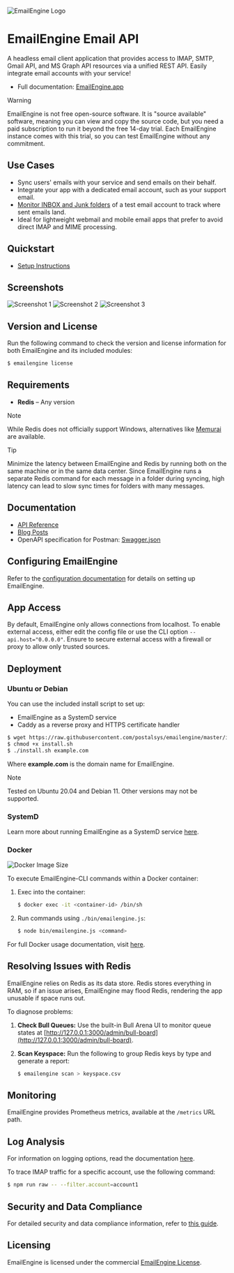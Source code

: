 ![EmailEngine Logo](https://raw.githubusercontent.com/postalsys/emailengine/master/static/logo/EmailEngine_logo_vert.png)

# EmailEngine Email API

A headless email client application that provides access to IMAP, SMTP, Gmail API, and MS Graph API resources via a unified REST API. Easily integrate email accounts with your service!

-   Full documentation: [EmailEngine.app](https://emailengine.app/)

> [!WARNING]
> EmailEngine is not free open-source software. It is "source available" software, meaning you can view and copy the source code, but you need a paid subscription to run it beyond the free 14-day trial. Each EmailEngine instance comes with this trial, so you can test EmailEngine without any commitment.

## Use Cases

-   Sync users' emails with your service and send emails on their behalf.
-   Integrate your app with a dedicated email account, such as your support email.
-   [Monitor INBOX and Junk folders](https://docs.emailengine.app/measuging-inbox-spam-placement/) of a test email account to track where sent emails land.
-   Ideal for lightweight webmail and mobile email apps that prefer to avoid direct IMAP and MIME processing.

## Quickstart

-   [Setup Instructions](https://emailengine.app/set-up)

## Screenshots

![Screenshot 1](https://cldup.com/dC_4_suWrh.png)
![Screenshot 2](https://cldup.com/KibGXRw8Mm.png)
![Screenshot 3](https://cldup.com/mCxzWWjcLL.png)

## Version and License

Run the following command to check the version and license information for both EmailEngine and its included modules:

```bash
$ emailengine license
```

## Requirements

-   **Redis** – Any version

> [!NOTE]
> While Redis does not officially support Windows, alternatives like [Memurai](https://www.memurai.com/) are available.

> [!TIP]
> Minimize the latency between EmailEngine and Redis by running both on the same machine or in the same data center. Since EmailEngine runs a separate Redis command for each message in a folder during syncing, high latency can lead to slow sync times for folders with many messages.

## Documentation

-   [API Reference](https://api.emailengine.app/)
-   [Blog Posts](https://docs.emailengine.app/tag/email-engine/)
-   OpenAPI specification for Postman: [Swagger.json](https://api.emailengine.app/swagger.json)

## Configuring EmailEngine

Refer to the [configuration documentation](https://emailengine.app/configuration) for details on setting up EmailEngine.

## App Access

By default, EmailEngine only allows connections from localhost. To enable external access, either edit the config file or use the CLI option `--api.host="0.0.0.0"`. Ensure to secure external access with a firewall or proxy to allow only trusted sources.

## Deployment

### Ubuntu or Debian

You can use the included install script to set up:

-   EmailEngine as a SystemD service
-   Caddy as a reverse proxy and HTTPS certificate handler

```bash
$ wget https://raw.githubusercontent.com/postalsys/emailengine/master/install.sh
$ chmod +x install.sh
$ ./install.sh example.com
```

Where **example.com** is the domain name for EmailEngine.

> [!NOTE]
> Tested on Ubuntu 20.04 and Debian 11. Other versions may not be supported.

### SystemD

Learn more about running EmailEngine as a SystemD service [here](https://emailengine.app/system-d-service).

### Docker

![Docker Image Size](https://img.shields.io/docker/image-size/postalsys/emailengine/v2?label=Docker%20image%20size)

To execute EmailEngine-CLI commands within a Docker container:

1. Exec into the container:

    ```bash
    $ docker exec -it <container-id> /bin/sh
    ```

2. Run commands using `./bin/emailengine.js`:

    ```bash
    $ node bin/emailengine.js <command>
    ```

For full Docker usage documentation, visit [here](https://emailengine.app/docker).

## Resolving Issues with Redis

EmailEngine relies on Redis as its data store. Redis stores everything in RAM, so if an issue arises, EmailEngine may flood Redis, rendering the app unusable if space runs out.

To diagnose problems:

1. **Check Bull Queues:** Use the built-in Bull Arena UI to monitor queue states at [http://127.0.0.1:3000/admin/bull-board](http://127.0.0.1:3000/admin/bull-board).
2. **Scan Keyspace:** Run the following to group Redis keys by type and generate a report:

    ```bash
    $ emailengine scan > keyspace.csv
    ```

## Monitoring

EmailEngine provides Prometheus metrics, available at the `/metrics` URL path.

## Log Analysis

For information on logging options, read the documentation [here](https://emailengine.app/logging).

To trace IMAP traffic for a specific account, use the following command:

```bash
$ npm run raw -- --filter.account=account1
```

## Security and Data Compliance

For detailed security and data compliance information, refer to [this guide](https://docs.emailengine.app/data-compliance/).

## Licensing

EmailEngine is licensed under the commercial [EmailEngine License](./LICENSE_EMAILENGINE.txt).
